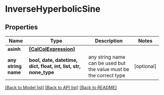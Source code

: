 # InverseHyperbolicSine


## Properties
Name | Type | Description | Notes
------------ | ------------- | ------------- | -------------
**asinh** | [**[CalColExpression]**](CalColExpression.md) |  | 
**any string name** | **bool, date, datetime, dict, float, int, list, str, none_type** | any string name can be used but the value must be the correct type | [optional]

[[Back to Model list]](../README.md#documentation-for-models) [[Back to API list]](../README.md#documentation-for-api-endpoints) [[Back to README]](../README.md)


